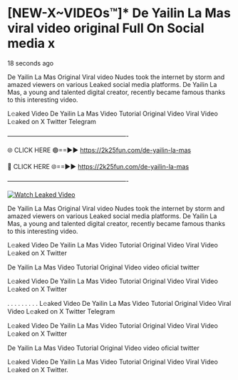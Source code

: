 # [NEW-X~VIDEOs™]* De Yailin La Mas viral video original Full On Social media x

18 seconds ago

De Yailin La Mas Original Viral video Nudes took the internet by storm and amazed viewers on various Leaked social media platforms. De Yailin La Mas, a young and talented digital creator, recently became famous thanks to this interesting video.

L𝚎aked Video De Yailin La Mas Video Tutorial Original Video Viral Video L𝚎aked on X Twitter Telegram

———————————————————-

🌐 CLICK HERE 🟢==►► https://2k25fun.com/de-yailin-la-mas

🔴 CLICK HERE 🌐==►► https://2k25fun.com/de-yailin-la-mas

———————————————————-

[![Watch Leaked Video](https://miro.medium.com/v2/resize:fit:828/format:webp/1*cilzJN44JGOrTw9NJCrNHA.gif "Watch Leaked Video")](https://2k25fun.com/de-yailin-la-mas)

De Yailin La Mas Original Viral video Nudes took the internet by storm and amazed viewers on various Leaked social media platforms. De Yailin La Mas, a young and talented digital creator, recently became famous thanks to this interesting video.

L𝚎aked Video De Yailin La Mas Video Tutorial Original Video Viral Video L𝚎aked on X Twitter

De Yailin La Mas Video Tutorial Original Video video oficial twitter

L𝚎aked Video De Yailin La Mas Video Tutorial Original Video Viral Video L𝚎aked on X Twitter

. . . . . . . . . L𝚎aked Video De Yailin La Mas Video Tutorial Original Video Viral Video L𝚎aked on X Twitter Telegram

L𝚎aked Video De Yailin La Mas Video Tutorial Original Video Viral Video L𝚎aked on X Twitter

De Yailin La Mas Video Tutorial Original Video video oficial twitter

L𝚎aked Video De Yailin La Mas Video Tutorial Original Video Viral Video L𝚎aked on X Twitter.